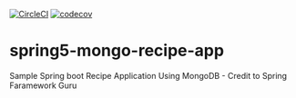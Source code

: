 [![CircleCI](https://circleci.com/gh/arindamaluni/spring5-mongo-recipe-app.svg?style=svg)](https://circleci.com/gh/arindamaluni/spring5-mongo-recipe-app)
[![codecov](https://codecov.io/gh/arindamaluni/spring5-mongo-recipe-app/branch/master/graph/badge.svg)](https://codecov.io/gh/arindamaluni/spring5-mongo-recipe-app)

# spring5-mongo-recipe-app
Sample Spring boot Recipe Application Using MongoDB - Credit to Spring Faramework Guru



